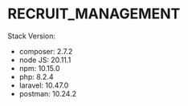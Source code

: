# RECRUIT_MANAGEMENT
 
Stack Version: 

- composer: 2.7.2
- node JS: 20.11.1
- npm: 10.15.0
- php: 8.2.4
- laravel: 10.47.0
- postman: 10.24.2